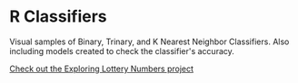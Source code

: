 <link rel="stylesheet" href="/assets/css/main.css">

# R Classifiers

Visual samples of Binary, Trinary, and K Nearest Neighbor Classifiers.  Also including models created to check the classifier's accuracy.

[Check out the Exploring Lottery Numbers project](https://github.com/michelle-bh/michelle-bh.github.io/tree/main/Projects-Using-R/R-Classifiers)
